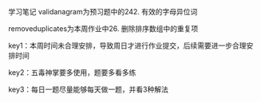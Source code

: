 学习笔记
validanagram为预习题中的242. 有效的字母异位词

removeduplicates为本周作业中26. 删除排序数组中的重复项

key1：本周时间未合理安排，导致周日才进行作业提交，后续需要进一步合理安排时间

key2：五毒神掌要多使用，题要多看多练

key3：每日一题尽量能够每天做一题，并看3种解法
